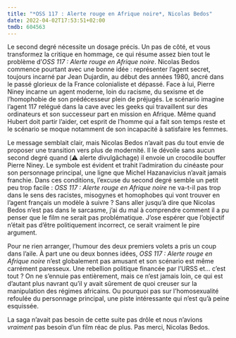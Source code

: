 ```yaml
---
title: "*OSS 117 : Alerte rouge en Afrique noire*, Nicolas Bedos"
date: 2022-04-02T17:53:51+02:00
tmdb: 604563 
---
```


Le second degré nécessite un dosage précis. Un pas de côté, et vous transformez la critique en hommage, ce qui résume assez bien tout le problème d’*OSS 117 : Alerte rouge en Afrique noire*. Nicolas Bedos commence pourtant avec une bonne idée : représenter l’agent secret, toujours incarné par Jean Dujardin, au début des années 1980, ancré dans le passé glorieux de la France colonialiste et dépassé. Face à lui, Pierre Niney incarne un agent moderne, loin du racisme, du sexisme et de l’homophobie de son prédécesseur plein de préjugés. Le scénario imagine l’agent 117 relégué dans la cave avec les geeks qui travaillent sur des ordinateurs et son successeur part en mission en Afrique. Même quand Hubert doit partir l’aider, cet esprit de l’homme qui a fait son temps reste et le scénario se moque notamment de son incapacité à satisfaire les femmes.

Le message semblait clair, mais Nicolas Bedos n’avait pas du tout envie de proposer une transition vers plus de modernité. Il le dévoile sans aucun second degré quand (⚠️ alerte divulgâchage) il envoie un crocodile bouffer Pierre Niney. Le symbole est évident et trahit l’admiration du cinéaste pour son personnage principal, une ligne que Michel Hazanavicius n’avait jamais franchie. Dans ces conditions, l’excuse du second degré semble un petit peu trop facile : *OSS 117 : Alerte rouge en Afrique noire* ne va-t-il pas trop dans le sens des racistes, misogynes et homophobes qui vont trouver en l’agent français un modèle à suivre ? Sans aller jusqu’à dire que Nicolas Bedos n’est pas dans le sarcasme, j’ai du mal à comprendre comment il a pu penser que le film ne serait pas problématique. J’ose espérer que l’objectif n’était pas d’être politiquement incorrect, ce serait vraiment le pire argument.

Pour ne rien arranger, l’humour des deux premiers volets a pris un coup dans l’aile. À part une ou deux bonnes idées, *OSS 117 : Alerte rouge en Afrique noire* n’est globalement pas amusant et son scénario est même carrément paresseux. Une rebellion politique financée par l’URSS et… c’est tout ? On ne s’ennuie pas entièrement, mais ce n’est jamais loin, ce qui est d’autant plus navrant qu’il y avait sûrement de quoi creuser sur la manipulation des régimes africains. Ou pourquoi pas sur l’homosexualité refoulée du personnage principal, une piste intéressante qui n’est qu’à peine esquissée. 

La saga n’avait pas besoin de cette suite pas drôle et nous n’avions *vraiment* pas besoin d’un film réac de plus. Pas merci, Nicolas Bedos. 